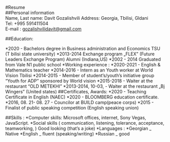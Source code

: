  #Resume  
 ##Personal information  
Name, Last name: Davit Gozalishvili 
Address: Georgia, Tbilisi, Gldani  
Tel: +995 591411504  
E-mail : gozalishvilidavit@gmail.com 
  

##Education:  
  
*2020 - Bachelors degree in Business administration and Economics TSU (T bilisi state university) 
*2013-2014 Exchange program „FLEX” (Future Leaders Exchange Program) Alumni (Indiana,US) 
*2002 - 2014 Graduated from Vale N1 public school
*Working experience : 
*2020-2021 - English & Mathematics teacher 
*2014-2016 - Intern as an Youth worker at World Vision Tbilisi 
*2014-2015 - Member of student’s/youth’s initiative group “Youth for ADP”   sponsored by World vision 
*2015-2018 - Waiter at the restaurant “OLD METEKHI” 
*2013-2014, 10-03, - Waiter at the restaurant „Bj Wingers” (United states) 
##Certificates, Awards: 
*2020 - Teaching Certificate in English (NAEC) 
*2020 - BLOOMBERG education certificate. 
*2016, 08. 21- 08. 27 - Councilor at BUILD camp(peace corps) 
*2015 - Finalist of public speaking competition (English speaking union) 

##Skills : 
*Computer skills: Microsoft offices, internet, Sony Vegas, JavaScript. 
*Social skills ( communication, listening, tolerance, acceptance, teamworking, ) Good looking (that’s a joke) 
*Languages : 
*Georgian _ Native 
*English _ fluent (speaking/writing) 
*Russian _ good 

